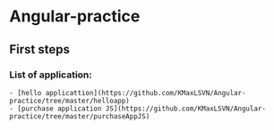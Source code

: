 # **Angular**-practice
## First steps
### List of application:
```
- [hello applicattion](https://github.com/KMaxLSVN/Angular-practice/tree/master/helloapp)
- [purchase application JS](https://github.com/KMaxLSVN/Angular-practice/tree/master/purchaseAppJS)
```
